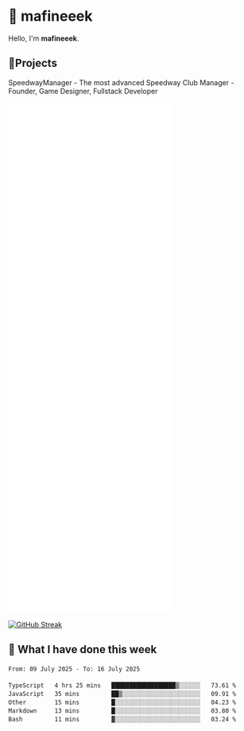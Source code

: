 # 👋 mafineeek
Hello, I'm **mafineeek**.

## 📝Projects

SpeedwayManager - The most advanced Speedway Club Manager - Founder, Game Designer, Fullstack Developer


![](./github-metrics.svg)

[![GitHub Streak](https://streak-stats.demolab.com/?user=mafineeek)](https://git.io/streak-stats)

## 📰 What I have done this week
<!--START_SECTION:waka-->

```txt
From: 09 July 2025 - To: 16 July 2025

TypeScript   4 hrs 25 mins   ██████████████████▒░░░░░░   73.61 %
JavaScript   35 mins         ██▒░░░░░░░░░░░░░░░░░░░░░░   09.91 %
Other        15 mins         █░░░░░░░░░░░░░░░░░░░░░░░░   04.23 %
Markdown     13 mins         █░░░░░░░░░░░░░░░░░░░░░░░░   03.80 %
Bash         11 mins         ▓░░░░░░░░░░░░░░░░░░░░░░░░   03.24 %
```

<!--END_SECTION:waka-->
